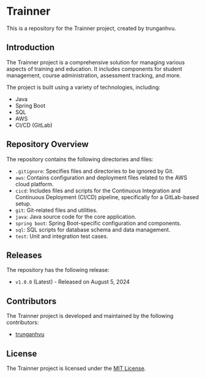 # Trainner

This is a repository for the Trainner project, created by trunganhvu.

## Introduction

The Trainner project is a comprehensive solution for managing various aspects of training and education. It includes components for student management, course administration, assessment tracking, and more.

The project is built using a variety of technologies, including:

- Java
- Spring Boot
- SQL
- AWS
- CI/CD (GitLab)

## Repository Overview

The repository contains the following directories and files:

- `.gitignore`: Specifies files and directories to be ignored by Git.
- `aws`: Contains configuration and deployment files related to the AWS cloud platform.
- `cicd`: Includes files and scripts for the Continuous Integration and Continuous Deployment (CI/CD) pipeline, specifically for a GitLab-based setup.
- `git`: Git-related files and utilities.
- `java`: Java source code for the core application.
- `spring boot`: Spring Boot-specific configuration and components.
- `sql`: SQL scripts for database schema and data management.
- `test`: Unit and integration test cases.

## Releases

The repository has the following release:

- `v1.0.0` (Latest) - Released on August 5, 2024

## Contributors

The Trainner project is developed and maintained by the following contributors:

- [trunganhvu](https://github.com/trunganhvu)

## License

The Trainner project is licensed under the [MIT License](LICENSE).
